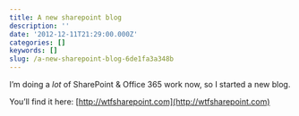 ```yaml
---
title: A new sharepoint blog
description: ''
date: '2012-12-11T21:29:00.000Z'
categories: []
keywords: []
slug: /a-new-sharepoint-blog-6de1fa3a348b
---
```


I’m doing a _lot_ of SharePoint & Office 365 work now, so I started a new blog.

You’ll find it here: [http://wtfsharepoint.com](http://wtfsharepoint.com)